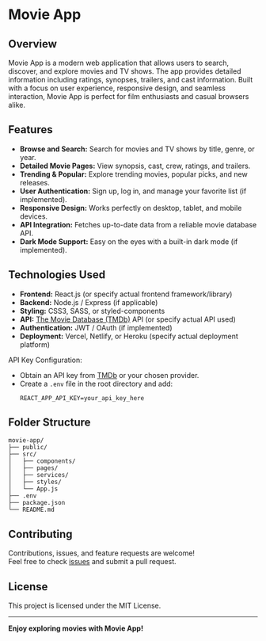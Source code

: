 # Movie App

## Overview

Movie App is a modern web application that allows users to search, discover, and explore movies and TV shows. The app provides detailed information including ratings, synopses, trailers, and cast information. Built with a focus on user experience, responsive design, and seamless interaction, Movie App is perfect for film enthusiasts and casual browsers alike.

## Features

- **Browse and Search:** Search for movies and TV shows by title, genre, or year.
- **Detailed Movie Pages:** View synopsis, cast, crew, ratings, and trailers.
- **Trending & Popular:** Explore trending movies, popular picks, and new releases.
- **User Authentication:** Sign up, log in, and manage your favorite list (if implemented).
- **Responsive Design:** Works perfectly on desktop, tablet, and mobile devices.
- **API Integration:** Fetches up-to-date data from a reliable movie database API.
- **Dark Mode Support:** Easy on the eyes with a built-in dark mode (if implemented).

## Technologies Used

- **Frontend:** React.js (or specify actual frontend framework/library)
- **Backend:** Node.js / Express (if applicable)
- **Styling:** CSS3, SASS, or styled-components
- **API:** [The Movie Database (TMDb)](https://www.themoviedb.org/) API (or specify actual API used)
- **Authentication:** JWT / OAuth (if implemented)
- **Deployment:** Vercel, Netlify, or Heroku (specify actual deployment platform)


API Key Configuration:
   - Obtain an API key from [TMDb](https://www.themoviedb.org/) or your chosen provider.
   - Create a `.env` file in the root directory and add:
     ```env
     REACT_APP_API_KEY=your_api_key_here
     ```
     
## Folder Structure

```
movie-app/
├── public/
├── src/
│   ├── components/
│   ├── pages/
│   ├── services/
│   ├── styles/
│   └── App.js
├── .env
├── package.json
└── README.md
```

## Contributing

Contributions, issues, and feature requests are welcome!  
Feel free to check [issues](https://github.com/rodas-awgichew/movie-app/issues) and submit a pull request.


## License

This project is licensed under the MIT License.

---

**Enjoy exploring movies with Movie App!**
